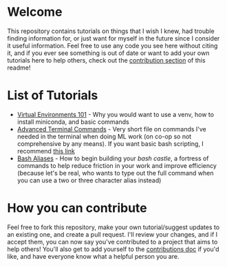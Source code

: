 # Welcome
This repository contains tutorials on things that I wish I knew, had trouble finding information for, or just want for myself in the future since I consider it useful information. Feel free to use any code you see here without citing it, and if you ever see something is out of date or want to add your own tutorials here to help others, check out the [contribution section](#how-you-can-contribute) of this readme!

# List of Tutorials
* [Virtual Environments 101](VirtualEnvironments.md) - Why you would want to use a venv, how to install miniconda, and basic commands
* [Advanced Terminal Commands](TerminalCommands.md) - Very short file on commands I've needed in the terminal when doing ML work (on co-op so not comprehensive by any means). If you want basic bash scripting, I recommend [this link](https://devhints.io/bash)
* [Bash Aliases](BashAliases.md) - How to begin building your *bash castle*, a fortress of commands to help reduce friction in your work and improve efficiency (because let's be real, who wants to type out the full command when you can use a two or three character alias instead)

# How you can contribute
Feel free to fork this repository, make your own tutorial/suggest updates to an existing one, and create a pull request. I'll review your changes, and if I accept them, you can now say you've contributed to a project that aims to help others! You'll also get to add yourself to the [contributions doc](Contributions.md) if you'd like, and have everyone know what a helpful person you are.
